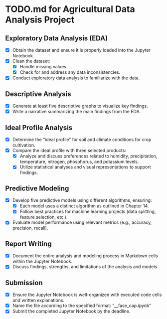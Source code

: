 # TODO.md for Agricultural Data Analysis Project

## Exploratory Data Analysis (EDA)

- [x] Obtain the dataset and ensure it is properly loaded into the Jupyter Notebook.
- [x] Clean the dataset:
  - [x] Handle missing values.
  - [x] Check for and address any data inconsistencies.
- [x] Conduct exploratory data analysis to familiarize with the data.

## Descriptive Analysis

- [x] Generate at least five descriptive graphs to visualize key findings.
- [x] Write a narrative summarizing the main findings from the EDA.

## Ideal Profile Analysis

- [x] Determine the “ideal profile” for soil and climate conditions for crop cultivation.
- [x] Compare the ideal profile with three selected products:
  - [x] Analyze and discuss preferences related to humidity, precipitation, temperature, nitrogen, phosphorus, and potassium levels.
  - [x] Utilize statistical analyses and visual representations to support findings.

## Predictive Modeling

- [x] Develop five predictive models using different algorithms, ensuring:
  - [x] Each model uses a distinct algorithm as outlined in Chapter 14.
  - [x] Follow best practices for machine learning projects (data splitting, feature selection, etc.).
- [x] Evaluate model performance using relevant metrics (e.g., accuracy, precision, recall).

## Report Writing

- [x] Document the entire analysis and modeling process in Markdown cells within the Jupyter Notebook.
- [x] Discuss findings, strengths, and limitations of the analysis and models.

## Submission

- [x] Ensure the Jupyter Notebook is well-organized with executed code cells and written explanations.
- [x] Name the file according to the specified format: “<FullName>\_<RM>\_fase<Phase>\_cap<Chapter>.ipynb”
- [x] Submit the completed Jupyter Notebook by the deadline.
